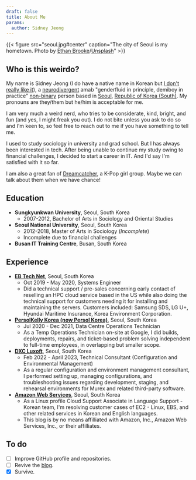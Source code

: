 ```yaml
---
draft: false
title: About Me
params:
  author: Sidney Jeong
---
```

{{< figure src="seoul.jpg#center" caption="The city of Seoul is my hometown. Photo by [Ethan Brooke](https://unsplash.com/@seoulinspired)/[Unsplash](https://unsplash.com)" >}}

## Who is this weirdo?

My name is Sidney Jeong (I do have a native name in Korean but [I don't really like it](https://en.wikipedia.org/wiki/Deadnaming)), a [neurodivergent](https://en.wikipedia.org/wiki/Neurodiversity) amab "genderfluid in principle, demiboy in practice" [non-binary](https://en.wikipedia.org/Non-binary_gender) person based in [Seoul](https://en.wikipedia.org/wiki/Seoul), [Republic of Korea (South)](https://en.wikipedia.org/wiki/South_Korea). My pronouns are they/them but he/him is acceptable for me.

I am very much a weird nerd, who tries to be considerate, kind, bright, and fun (and yes, I might freak you out). I do not bite unless you ask to do so and I'm keen to, so feel free to reach out to me if you have something to tell me.

I used to study sociology in university and grad school. But I has always been interested in tech. After being unable to continue my study owing to financial challenges, I decided to start a career in IT. And I'd say I'm satisfied with it so far.

I am also a great fan of [Dreamcatcher](https://en.wikipedia.org/wiki/Dreamcatcher_(group)), a K-Pop girl group. Maybe we can talk about them when we have chance!

## Education

* **Sungkyunkwan University**, Seoul, South Korea
  * 2007-2012, Bachelor of Arts in Sociology and Oriental Studies
* **Seoul National University**, Seoul, South Korea
  * 2012-2018, Master of Arts in Sociology (_Incomplete_)
  * Incomplete due to financial challenges
* **Busan IT Training Centre**, Busan, South Korea

## Experience

* [**EB Tech Net**](http://ebtechnet.co.kr/), Seoul, South Korea
  * Oct 2019 - May 2020, Systems Engineer
  * Did a technical support / pre-sales concerning early contact of reselling an HPC cloud service based in the US while also doing the technical support for customers needing it for installing and maintaining the servers. Customers included: Samsung SDS, LG U+, Hyundai Maritime Insurance, Korea Environment Corporation.
* [**PersolKelly Korea (now Persol Korea)**](https://www.persolkr.com/), Seoul, South Korea
  * Jul 2020 - Dec 2021, Data Centre Operations Technician
  * As a Temp Operations Technician on-site at Google, I did builds, deployments, repairs, and ticket-based problem solving independent to full-time employees, in overlapping but smaller scope.
* [**DXC Luxoft**](https://www.luxoft.com/), Seoul, South Korea
  * Feb 2022 - April 2023, Technical Consultant (Configuration and Environmental Management)
  * As a regular configuration and environment management consultant, I performed setting up, managing configurations, and troubleshooting issues regarding development, staging, and rehearsal environments for Murex and related third-party software.
* [**Amazon Web Services**](https://aws.amazon.com/), Seoul, South Korea
  * As a Linux profile Cloud Support Associate in Language Support - Korean team, I'm resolving customer cases of EC2 - Linux, EBS, and other related services in Korean and English languages.
  * This blog is by no means affilliated with Amazon, Inc., Amazon Web Services, Inc., or their affilliates.

## To do

* [ ] Improve GitHub profile and repositories.
* [ ] Revive the [blog](https://www.sidlibrary.org).
* [x] Survive.
